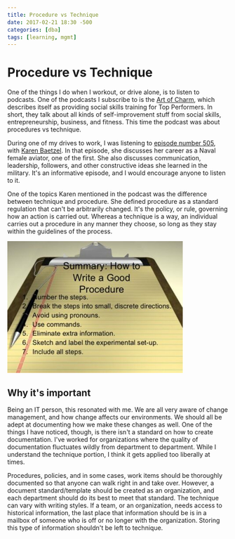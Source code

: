 ```yaml
---
title: Procedure vs Technique
date: 2017-02-21 18:30 -500
categories: [dba]
tags: [learning, mgmt]
---
```


# Procedure vs Technique

One of the things I do when I workout, or drive alone, is to listen to podcasts. One of the podcasts I subscribe to is the [Art of Charm](http://theartofcharm.com/), which describes itself as providing social skills training for Top Performers. In short, they talk about all kinds of self-improvement stuff from social skills, entrepreneurship, business, and fitness. This time the podcast was about procedures vs technique.

During one of my drives to work, I was listening to [episode number 505](http://theartofcharm.com/podcast-episodes/karen-baetzel-battleaxe-consulting-episode-505/), with [Karen Baetzel](http://www.truebattleaxe.com/). In that episode, she discusses her career as a Naval female aviator, one of the first. She also discusses communication, leadership, followers, and other constructive ideas she learned in the military. It's an informative episode, and I would encourage anyone to listen to it.

One of the topics Karen mentioned in the podcast was the difference between technique and procedure. She defined procedure as a standard regulation that can't be arbitrarily changed. It's the policy, or rule, governing how an action is carried out. Whereas a technique is a way, an individual carries out a procedure in any manner they choose, so long as they stay within the guidelines of the process.

![good_procedure](/assets/images/admin-ajax.jpeg)

## Why it's important

Being an IT person, this resonated with me. We are all very aware of change management, and how change affects our environments. We should all be adept at documenting how we make these changes as well. One of the things I have noticed, though, is there isn't a standard on how to create documentation. I've worked for organizations where the quality of documentation fluctuates wildly from department to department. While I understand the technique portion, I think it gets applied too liberally at times. 

Procedures, policies, and in some cases, work items should be thoroughly documented so that anyone can walk right in and take over. However, a document standard/template should be created as an organization, and each department should do its best to meet that standard. The technique can vary with writing styles. If a team, or an organization, needs access to historical information, the last place that information should be is in a mailbox of someone who is off or no longer with the organization. Storing this type of information shouldn't be left to technique.